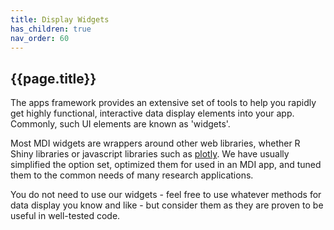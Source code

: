 ```yaml
---
title: Display Widgets
has_children: true
nav_order: 60
---
```


## {{page.title}}

The apps framework provides an extensive set of tools
to help you rapidly get highly functional, interactive
data display elements into your app.  Commonly, such
UI elements are known as 'widgets'.

Most MDI widgets are wrappers around other web libraries,
whether R Shiny libraries or javascript libraries such as 
[plotly](https://plotly.com/r/). 
We have usually simplified the option set, optimized them
for used in an MDI app, and tuned them to the common needs 
of many research applications.

You do not need to use our widgets - feel free to use whatever 
methods for data display you know and like - but consider them
as they are proven to be useful in well-tested code.
